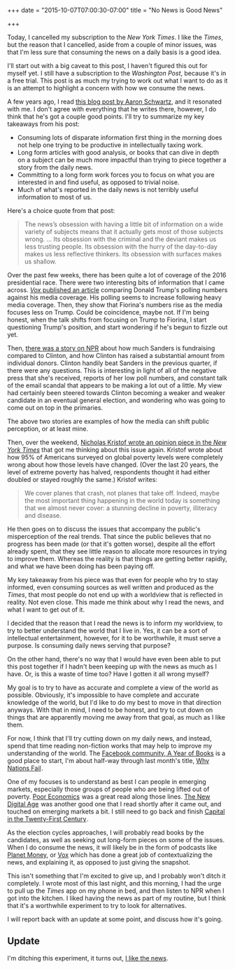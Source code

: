 +++
date = "2015-10-07T07:00:30-07:00"
title = "No News is Good News"

+++

Today, I cancelled my subscription to the *New York Times*. I like the *Times*, but the reason that I cancelled, aside from a couple of minor issues, was that I'm less sure that consuming the news on a daily basis is a good idea.

I'll start out with a big caveat to this post, I haven't figured this out for myself yet. I still have a subscription to the *Washington Post*, because it's in a free trial. This post is as much my trying to work out what I want to do as it is an attempt to highlight a concern with how we consume the news.

A few years ago, I read [this blog post by Aaron Schwartz](http://www.aaronsw.com/weblog/hatethenews), and it resonated with me. I don't agree with everything that he writes there, however, I do think that he's got a couple good points. I'll try to summarize my key takeaways from his post:

* Consuming lots of disparate information first thing in the morning does not help one trying to be productive in intellectually taxing work.
* Long form articles with good analysis, or books that can dive in depth on a subject can be much more impactful than trying to piece together a story from the daily news.
* Committing to a long form work forces you to focus on what you are interested in and find useful, as opposed to trivial noise.
* Much of what's reported in the daily news is not terribly useful information to most of us.

Here's a choice quote from that post:

> The news’s obsession with having a little bit of information on a wide variety of subjects means that it actually gets most of those subjects wrong. ... Its obsession with the criminal and the deviant makes us less trusting people. Its obsession with the hurry of the day-to-day makes us less reflective thinkers. Its obsession with surfaces makes us shallow.

Over the past few weeks, there has been quite a lot of coverage of the 2016 presidential race. There were two interesting bits of information that I came across. [*Vox* published an article](http://www.vox.com/2015/9/30/9419455/donald-trump-media) comparing Donald Trump's polling numbers against his media coverage. His polling seems to increase following heavy media coverage. Then, they show that Fiorina's numbers rise as the media focuses less on Trump. Could be coincidence, maybe not. If I'm being honest, when the talk shifts from focusing on Trump to Fiorina, I start questioning Trump's position, and start wondering if he's begun to fizzle out yet.

Then, [there was a story on NPR](http://www.npr.org/sections/itsallpolitics/2015/10/01/444951689/bernie-sanders-raises-26-million-in-third-quarter-nearly-as-much-as-clinton) about how much Sanders is fundraising compared to Clinton, and how Clinton has raised a substantial amount from individual donors. Clinton handily beat Sanders in the previous quarter, if there were any questions. This is interesting in light of all of the negative press that she's received, reports of her low poll numbers, and constant talk of the email scandal that appears to be making a lot out of a little. My view had certainly been steered towards Clinton becoming a weaker and weaker candidate in an eventual general election, and wondering who was going to come out on top in the primaries.

The above two stories are examples of how the media can shift public perception, or at least mine.

Then, over the weekend, [Nicholas Kristof wrote an opinion piece in the *New York Times*](http://www.nytimes.com/2015/10/01/opinion/nicholas-kristof-the-most-important-thing-and-its-almost-a-secret.html?_r=1) that got me thinking about this issue again. Kristof wrote about how 95% of Americans surveyed on global poverty levels were completely wrong about how those levels have changed. (Over the last 20 years, the level of extreme poverty has halved, respondents thought it had either doubled or stayed roughly the same.) Kristof writes:

> We cover planes that crash, not planes that take off. Indeed, maybe the most important thing happening in the world today is something that we almost never cover: a stunning decline in poverty, illiteracy and disease.

He then goes on to discuss the issues that accompany the public's misperception of the real trends. That since the public believes that no progress has been made (or that it's gotten worse), despite all the effort already spent, that they see little reason to allocate more resources in trying to improve them. Whereas the reality is that things are getting better rapidly, and what we have been doing has been paying off.

My key takeaway from his piece was that even for people who try to stay informed, even consuming sources as well written and produced as the *Times*, that most people do not end up with a worldview that is reflected in reality. Not even close. This made me think about why I read the news, and what I want to get out of it.

I decided that the reason that I read the news is to inform my worldview, to try to better understand the world that I live in. Yes, it can be a sort of intellectual entertainment, however, for it to be worthwhile, it must serve a purpose. Is consuming daily news serving that purpose?

On the other hand, there's no way that I would have even been able to put this post together if I hadn't been keeping up with the news as much as I have. Or, is this a waste of time too? Have I gotten it all wrong myself?

My goal is to try to have as accurate and complete a view of the world as possible. Obviously, it's impossible to have complete and accurate knowledge of the world, but I'd like to do my best to move in that direction anyways. With that in mind, I need to be honest, and try to cut down on things that are apparently moving me away from that goal, as much as I like them.

For now, I think that I'll try cutting down on my daily news, and instead, spend that time reading non-fiction works that may help to improve my understanding of the world. The [Facebook community, A Year of Books](https://www.facebook.com/ayearofbooks) is a good place to start, I'm about half-way through last month's title, <a href="http://www.amazon.com/gp/product/0307719227/ref=as_li_tl?ie=UTF8&camp=1789&creative=390957&creativeASIN=0307719227&linkCode=as2&tag=ejfio-20&linkId=VXEDMTU6TPSS5VPR">Why Nations Fail</a><img src="http://ir-na.amazon-adsystem.com/e/ir?t=ejfio-20&l=as2&o=1&a=0307719227" width="1" height="1" border="0" alt="" style="border:none !important; margin:0px !important;" />.

One of my focuses is to understand as best I can people in emerging markets, especially those groups of people who are  being lifted out of poverty. <a href="http://www.amazon.com/gp/product/1610390938/ref=as_li_tl?ie=UTF8&camp=1789&creative=390957&creativeASIN=1610390938&linkCode=as2&tag=ejfio-20&linkId=MOXOBRSI5BITNZKR">Poor Economics</a><img src="http://ir-na.amazon-adsystem.com/e/ir?t=ejfio-20&l=as2&o=1&a=1610390938" width="1" height="1" border="0" alt="" style="border:none !important; margin:0px !important;" /> was a great read along those lines. <a href="http://www.amazon.com/gp/product/030794705X/ref=as_li_tl?ie=UTF8&camp=1789&creative=390957&creativeASIN=030794705X&linkCode=as2&tag=ejfio-20&linkId=N3FWT7FPOWMG7EV5">The New Digital Age</a><img src="http://ir-na.amazon-adsystem.com/e/ir?t=ejfio-20&l=as2&o=1&a=030794705X" width="1" height="1" border="0" alt="" style="border:none !important; margin:0px !important;" /> was another good one that I read shortly after it came out, and touched on emerging markets a bit. I still need to go back and finish <a href="http://www.amazon.com/gp/product/067443000X/ref=as_li_tl?ie=UTF8&camp=1789&creative=390957&creativeASIN=067443000X&linkCode=as2&tag=ejfio-20&linkId=JH6P43YHGDIPXNMH">Capital in the Twenty-First Century</a><img src="http://ir-na.amazon-adsystem.com/e/ir?t=ejfio-20&l=as2&o=1&a=067443000X" width="1" height="1" border="0" alt="" style="border:none !important; margin:0px !important;" />.

As the election cycles approaches, I will probably read books by the candidates, as well as seeking out long-form pieces on some of the issues. When I do consume the news, it will likely be in the form of podcasts like [Planet Money](http://www.npr.org/podcasts/510289/planet-money), or [Vox](http://www.vox.com/) which has done a great job of contextualizing the news, and explaining it, as opposed to just giving the snapshot.

This isn't something that I'm excited to give up, and I probably won't ditch it completely. I wrote most of this last night, and this morning, I had the urge to pull up the *Times* app on my phone in bed, and then listen to NPR when I got into the kitchen. I liked having the news as part of my routine, but I think that it's a worthwhile experiment to try to look for alternatives.

I will report back with an update at some point, and discuss how it's going.

## Update

I'm ditching this experiment, it turns out, [I like the news](/experiments/i_like_the_news).
